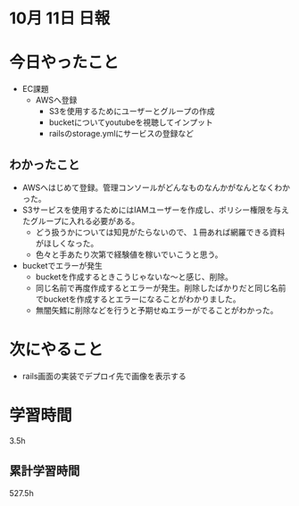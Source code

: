 #  10月 11日 日報

# 今日やったこと
* EC課題
  * AWSへ登録
    * S3を使用するためにユーザーとグループの作成
    * bucketについてyoutubeを視聴してインプット
    * railsのstorage.ymlにサービスの登録など
##  わかったこと
* AWSへはじめて登録。管理コンソールがどんなものなんかがなんとなくわかった。
* S3サービスを使用するためにはIAMユーザーを作成し、ポリシー権限を与えたグループに入れる必要がある。
  * どう扱うかについては知見がたらないので、１冊あれば網羅できる資料がほしくなった。
  * 色々と手あたり次第で経験値を稼いでいこうと思う。
* bucketでエラーが発生
  * bucketを作成するときこうじゃないな〜と感じ、削除。
  * 同じ名前で再度作成するとエラーが発生。削除したばかりだと同じ名前でbucketを作成するとエラーになることがわかりました。
  * 無闇矢鱈に削除などを行うと予期せぬエラーがでることがわかった。
# 次にやること
* rails画面の実装でデプロイ先で画像を表示する
#  学習時間
3.5h
##  累計学習時間
527.5h

